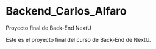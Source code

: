 # Backend_Carlos_Alfaro
Proyecto final de Back-End NextU

Este es el proyecto final del curso de Back-End de NextU.
